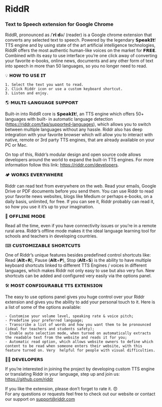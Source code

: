 # RiddR
### Text to Speech extension for Google Chrome


RiddR, pronounced as /ˈ𝗿𝗶ː𝗱ə/ (reader) is a Google chrome extension that converts any selected text to speech. Powered by the legendary 𝗦𝗽𝗲𝗮𝗸𝗜𝘁! TTS engine and by using state of the art artificial intelligence technologies, RiddR offers the most authentic human-like voices on the market for 𝗙𝗥𝗘𝗘. Combined with its easy to use interface you’re one click away of converting your favorite e-books, online news, documents and any other form of text into speech in more than 50 languages, so you no longer need to read. 

💡 𝗛𝗢𝗪 𝗧𝗢 𝗨𝗦𝗘 𝗜𝗧

	1. Select the text you want to read.
	2. Click Riddr icon or use a custom keyboard shortcut.
	3. Listen and enjoy.


🌎 𝗠𝗨𝗟𝗧𝗜-𝗟𝗔𝗡𝗚𝗨𝗔𝗚𝗘 𝗦𝗨𝗣𝗣𝗢𝗥𝗧

Built-in into RiddR core is 𝗦𝗽𝗲𝗮𝗸𝗜𝘁!, an TTS engine which offers 50+ languages with built- in automatic language detection (https://riddr.com/faq/supported-languages), which allows you to switch between multiple languages without any hassle. Riddr also has deep integration with your favorite browser which will allow you to interact with native, remote or 3rd party TTS engines,  that are already available on your PC or Mac.

On top of this, Riddr’s modular design and open source code allows developers around the world to expand the built-in TTS engines. For more information follow this link: https://riddr.com/developers.

🏕 𝗪𝗢𝗥𝗞𝗦 𝗘𝗩𝗘𝗥𝗬𝗪𝗛𝗘𝗥𝗘

Riddr can read text from everywhere on the web. Read your emails, Google Drive or PDF documents before you send them. You can use Riddr to read your favorite news websites, blogs like Medium or perhaps e-books, on a daily basis, unlimited, for free. If you can see it, Riddr probably can read it, so how you use it it’s up to your imagination. 

🔌 𝗢𝗙𝗙𝗟𝗜𝗡𝗘 𝗠𝗢𝗗𝗘

Read all the time, even if you have connectivity issues or you’re in a remote rural area. Riddr’s offline mode makes it the ideal language learning tool for schools and teachers in developing countries. 

⌨ 𝗖𝗨𝗦𝗧𝗢𝗠𝗜𝗭𝗔𝗕𝗟𝗘 𝗦𝗛𝗢𝗥𝗧𝗖𝗨𝗧𝗦

One of Riddr’s unique features besides predefined control shortcuts like: Read (𝗔𝗹𝘁+𝗥), Pause (𝗔𝗹𝘁+𝗣), Stop (𝗔𝗹𝘁+𝗦) is the ability to have multiple keyboard shortcuts linked to different TTS Engines / voices in different languages, which makes Riddr not only easy to use but also very fun. New shortcuts can be added and configured very easily via the options panel. 

🛠 𝗠𝗢𝗦𝗧 𝗖𝗢𝗡𝗙𝗜𝗚𝗨𝗥𝗔𝗕𝗟𝗘 𝗧𝗧𝗦 𝗘𝗫𝗧𝗘𝗡𝗦𝗜𝗢𝗡

The easy to use options panel gives you huge control over your Riddr extension and gives you the ability to add your personal touch to it.  Here is a list of some of the options available:

	- Customise your volume level, speaking rate & voice pitch;
	- Predefine your preferred language;
	- Transcribe a list of words and how you want them to be pronounced (ideal for teachers and students safety);
	- Enable auto selection mode, when turned on automatically extracts the readable text from the website and reads it for you;
	- Automatic read option, which allows website owners to define which content to be read when someone enters their website, with this feature turned on. Very  helpful for people with visual difficulties.	

👨‍💻 𝗗𝗘𝗩𝗘𝗟𝗢𝗣𝗘𝗥𝗦

If you’re interested in joining the project by developing custom TTS engine or translating Riddr in your language, step up and join us: https://github.com/riddr 

If you like the extension, please don’t forget to rate it. 😍  
For any questions or requests feel free to check out our website or contact our support on support@riddr.com